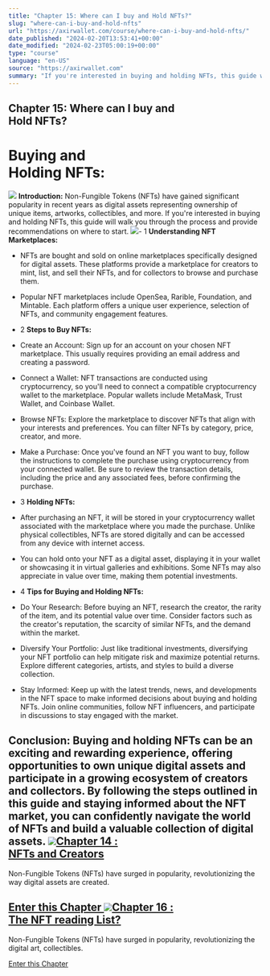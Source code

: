 ```yaml
---
title: "Chapter 15: Where can I buy and Hold NFTs?"
slug: "where-can-i-buy-and-hold-nfts"
url: "https://axirwallet.com/course/where-can-i-buy-and-hold-nfts/"
date_published: "2024-02-20T13:53:41+00:00"
date_modified: "2024-02-23T05:00:19+00:00"
type: "course"
language: "en-US"
source: "https://axirwallet.com"
summary: "If you're interested in buying and holding NFTs, this guide will walk you through the process and provide recommendations on where to start..."
---
```


Chapter 15: Where can I buy and  
 Hold NFTs? 
----------------------------------------------

Buying and  
 Holding NFTs: 
============================

 ![](https://axirwallet.com/wp-content/uploads/NFTs-Marketplace-1.png)  **Introduction:**  Non-Fungible Tokens (NFTs) have gained significant popularity in recent years as digital assets representing ownership of unique items, artworks, collectibles, and more. If you're interested in buying and holding NFTs, this guide will walk you through the process and provide recommendations on where to start. ![](https://axirwallet.com/wp-content/uploads/Frame-102-6.png)- 1  **Understanding NFT Marketplaces:**
 
- NFTs are bought and sold on online marketplaces specifically designed for digital assets. These platforms provide a marketplace for creators to mint, list, and sell their NFTs, and for collectors to browse and purchase them.
- Popular NFT marketplaces include OpenSea, Rarible, Foundation, and Mintable. Each platform offers a unique user experience, selection of NFTs, and community engagement features.

- 2  **Steps to Buy NFTs:**
 
- Create an Account: Sign up for an account on your chosen NFT marketplace. This usually requires providing an email address and creating a password.
- Connect a Wallet: NFT transactions are conducted using cryptocurrency, so you'll need to connect a compatible cryptocurrency wallet to the marketplace. Popular wallets include MetaMask, Trust Wallet, and Coinbase Wallet.
- Browse NFTs: Explore the marketplace to discover NFTs that align with your interests and preferences. You can filter NFTs by category, price, creator, and more.
- Make a Purchase: Once you've found an NFT you want to buy, follow the instructions to complete the purchase using cryptocurrency from your connected wallet. Be sure to review the transaction details, including the price and any associated fees, before confirming the purchase.

- 3  **Holding NFTs:**
 
- After purchasing an NFT, it will be stored in your cryptocurrency wallet associated with the marketplace where you made the purchase. Unlike physical collectibles, NFTs are stored digitally and can be accessed from any device with internet access.
- You can hold onto your NFT as a digital asset, displaying it in your wallet or showcasing it in virtual galleries and exhibitions. Some NFTs may also appreciate in value over time, making them potential investments.

- 4  **Tips for Buying and Holding NFTs:**
 
- Do Your Research: Before buying an NFT, research the creator, the rarity of the item, and its potential value over time. Consider factors such as the creator's reputation, the scarcity of similar NFTs, and the demand within the market.
- Diversify Your Portfolio: Just like traditional investments, diversifying your NFT portfolio can help mitigate risk and maximize potential returns. Explore different categories, artists, and styles to build a diverse collection.
- Stay Informed: Keep up with the latest trends, news, and developments in the NFT space to make informed decisions about buying and holding NFTs. Join online communities, follow NFT influencers, and participate in discussions to stay engaged with the market.

 **Conclusion:**  Buying and holding NFTs can be an exciting and rewarding experience, offering opportunities to own unique digital assets and participate in a growing ecosystem of creators and collectors. By following the steps outlined in this guide and staying informed about the NFT market, you can confidently navigate the world of NFTs and build a valuable collection of digital assets. ![](https://axirwallet.com/wp-content/uploads/Frame-68-12.png)[Chapter 14 :  
NFTs and Creators](https://axirwallet.com/course/how-do-i-start-using-defi/)
--------------------------------------------------------------------------------------------

Non-Fungible Tokens (NFTs) have surged in popularity, revolutionizing the way digital assets are created.

 [ Enter this Chapter ](https://axirwallet.com/course/nfts-and-creators/) ![](https://axirwallet.com/wp-content/uploads/Frame-53-28.png)[Chapter 16 :  
The NFT reading List? ](https://axirwallet.com/course/the-3-best-defi-insurance-decentralised-applications/)
----------------------------------------------------------------------------------------------------------------------------

 Non-Fungible Tokens (NFTs) have surged in popularity, revolutionizing the digital art, collectibles.

 [ Enter this Chapter ](https://axirwallet.com/course/the-nft-reading-list/)